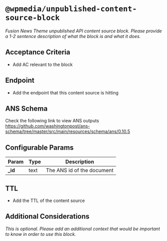 # `@wpmedia/unpublished-content-source-block`
_Fusion News Theme unpublished API content source block. Please provide a 1-2 sentence description of what the block is and what it does._

## Acceptance Criteria
- Add AC relevant to the block

## Endpoint
- Add the endpoint that this content source is hitting

## ANS Schema
Check the following link to view ANS outputs
https://github.com/washingtonpost/ans-schema/tree/master/src/main/resources/schema/ans/0.10.5

## Configurable Params
| **Param** | **Type** | **Description** |
|---|---|---|
| **_id** | text |  The ANS id of the document |

## TTL
- Add the TTL of the content source

## Additional Considerations
_This is optional. Please add an additional context that would be important to know in order to use this block._
